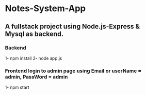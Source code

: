 # Notes-System-App
## A fullstack project using Node.js-Express & Mysql as backend. 
### Backend
1- npm install
2- node app.js
### Frontend login to admin page using Email or userName = admin, PassWord = admin
1- npm start 
